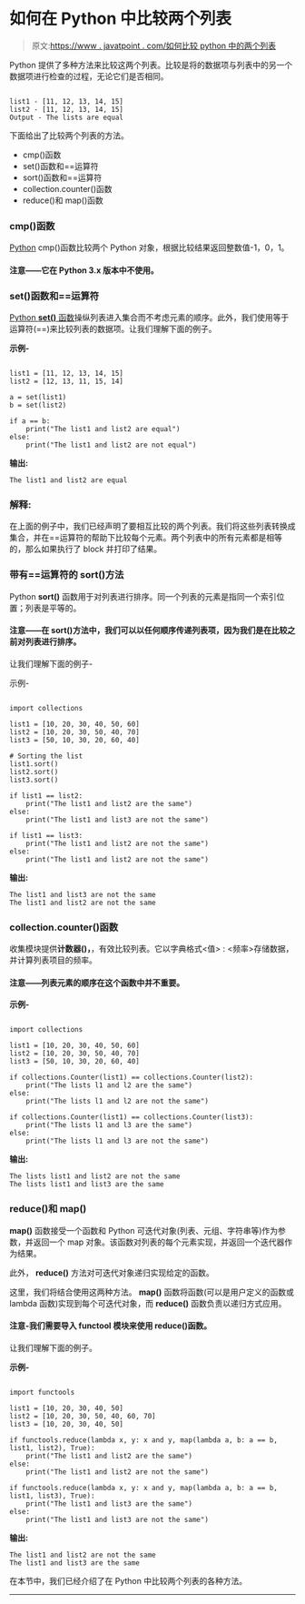 # 如何在 Python 中比较两个列表

> 原文:[https://www . javatpoint . com/如何比较 python 中的两个列表](https://www.javatpoint.com/how-to-compare-two-lists-in-python)

Python 提供了多种方法来比较这两个列表。比较是将的数据项与列表中的另一个数据项进行检查的过程，无论它们是否相同。

```

list1 - [11, 12, 13, 14, 15]
list2 - [11, 12, 13, 14, 15]
Output - The lists are equal

```

下面给出了比较两个列表的方法。

*   cmp()函数
*   set()函数和==运算符
*   sort()函数和==运算符
*   collection.counter()函数
*   reduce()和 map()函数

### cmp()函数

[Python](https://www.javatpoint.com/python-tutorial) cmp()函数比较两个 Python 对象，根据比较结果返回整数值-1，0，1。

#### 注意——它在 Python 3.x 版本中不使用。

### set()函数和==运算符

[Python **set()** 函数](https://www.javatpoint.com/python-set-function)操纵列表进入集合而不考虑元素的顺序。此外，我们使用等于运算符(==)来比较列表的数据项。让我们理解下面的例子。

**示例-**

```

list1 = [11, 12, 13, 14, 15]
list2 = [12, 13, 11, 15, 14]

a = set(list1)
b = set(list2)

if a == b:
    print("The list1 and list2 are equal")
else:
    print("The list1 and list2 are not equal")

```

**输出:**

```
The list1 and list2 are equal

```

### 解释:

在上面的例子中，我们已经声明了要相互比较的两个列表。我们将这些列表转换成集合，并在==运算符的帮助下比较每个元素。两个列表中的所有元素都是相等的，那么如果执行了 block 并打印了结果。

### 带有==运算符的 sort()方法

Python **sort()** 函数用于对列表进行排序。同一个列表的元素是指同一个索引位置；列表是平等的。

#### 注意——在 sort()方法中，我们可以以任何顺序传递列表项，因为我们是在比较之前对列表进行排序。

让我们理解下面的例子-

示例-

```

import collections

list1 = [10, 20, 30, 40, 50, 60]
list2 = [10, 20, 30, 50, 40, 70]
list3 = [50, 10, 30, 20, 60, 40]

# Sorting the list
list1.sort()
list2.sort()
list3.sort()

if list1 == list2:
    print("The list1 and list2 are the same")
else:
    print("The list1 and list3 are not the same")

if list1 == list3:
    print("The list1 and list2 are not the same")
else:
    print("The list1 and list2 are not the same")

```

**输出:**

```
The list1 and list3 are not the same
The list1 and list2 are not the same

```

### collection.counter()函数

收集模块提供**计数器()，**，有效比较列表。它以字典格式<值> : <频率>存储数据，并计算列表项目的频率。

#### 注意——列表元素的顺序在这个函数中并不重要。

**示例-**

```

import collections

list1 = [10, 20, 30, 40, 50, 60]
list2 = [10, 20, 30, 50, 40, 70]
list3 = [50, 10, 30, 20, 60, 40]

if collections.Counter(list1) == collections.Counter(list2):
    print("The lists l1 and l2 are the same")
else:
    print("The lists l1 and l2 are not the same")

if collections.Counter(list1) == collections.Counter(list3):
    print("The lists l1 and l3 are the same")
else:
    print("The lists l1 and l3 are not the same")

```

**输出:**

```
The lists list1 and list2 are not the same
The lists list1 and list3 are the same

```

### reduce()和 map()

**map()** 函数接受一个函数和 Python 可迭代对象(列表、元组、字符串等)作为参数，并返回一个 map 对象。该函数对列表的每个元素实现，并返回一个迭代器作为结果。

此外， **reduce()** 方法对可迭代对象递归实现给定的函数。

这里，我们将结合使用这两种方法。 **map()** 函数将函数(可以是用户定义的函数或 lambda 函数)实现到每个可迭代对象，而 **reduce()** 函数负责以递归方式应用。

#### 注意-我们需要导入 functool 模块来使用 reduce()函数。

让我们理解下面的例子。

**示例-**

```

import functools

list1 = [10, 20, 30, 40, 50]
list2 = [10, 20, 30, 50, 40, 60, 70]
list3 = [10, 20, 30, 40, 50]

if functools.reduce(lambda x, y: x and y, map(lambda a, b: a == b, list1, list2), True):
    print("The list1 and list2 are the same")
else:
    print("The list1 and list2 are not the same")

if functools.reduce(lambda x, y: x and y, map(lambda a, b: a == b, list1, list3), True):
    print("The list1 and list3 are the same")
else:
    print("The list1 and list3 are not the same")

```

**输出:**

```
The list1 and list2 are not the same
The list1 and list3 are the same

```

在本节中，我们已经介绍了在 Python 中比较两个列表的各种方法。

* * *